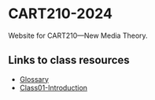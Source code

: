 # CART210-2024
Website for CART210—New Media Theory.

## Links to class resources
- [Glossary](/glossary.md)
- [Class01-Introduction](/CART210-C01-introduction)